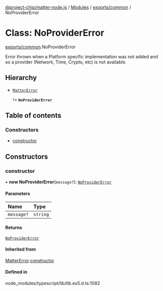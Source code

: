 [@project-chip/matter-node.js](../README.md) / [Modules](../modules.md) / [exports/common](../modules/exports_common.md) / NoProviderError

# Class: NoProviderError

[exports/common](../modules/exports_common.md).NoProviderError

Error thrown when a Platform specific implementation was not added and so a provider (Network, Time, Crypto, etc)
is not available.

## Hierarchy

- [`MatterError`](exports_common.MatterError.md)

  ↳ **`NoProviderError`**

## Table of contents

### Constructors

- [constructor](exports_common.NoProviderError.md#constructor)

## Constructors

### constructor

• **new NoProviderError**(`message?`): [`NoProviderError`](exports_common.NoProviderError.md)

#### Parameters

| Name | Type |
| :------ | :------ |
| `message?` | `string` |

#### Returns

[`NoProviderError`](exports_common.NoProviderError.md)

#### Inherited from

[MatterError](exports_common.MatterError.md).[constructor](exports_common.MatterError.md#constructor)

#### Defined in

node_modules/typescript/lib/lib.es5.d.ts:1082
